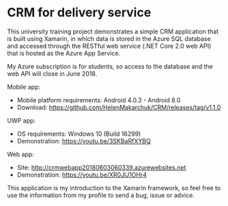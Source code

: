 # CRM for delivery service

This university training project demonstrates a simple CRM application that is built using Xamarin, in which data is stored in the Azure SQL database and accessed through the RESTful web service (.NET Core 2.0 web API) that is hosted as the Azure App Service.

My Azure subscription is for students, so access to the database and the web API will close in June 2018.

Mobile app:
- Mobile platform requirements: Android 4.0.3 - Android 8.0
- Download: https://github.com/HelenMakarchuk/CRM/releases/tag/v1.1.0

UWP app:
- OS requirements: Windows 10 (Build 16299)
- Demonstration: https://youtu.be/3SKBaRfXYBQ

Web app: 
- Site: http://crmwebapp20180603060339.azurewebsites.net
- Demonstration: https://youtu.be/XR0JlJ1OHr4

This application is my introduction to the Xamarin framework, so feel free to use the information from my profile to send a bug, issue or advice.
